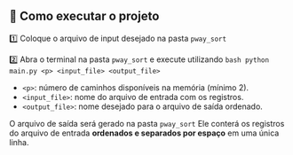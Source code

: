 ## 🚀 Como executar o projeto

1️⃣ Coloque o arquivo de input desejado na pasta `pway_sort`

2️⃣ Abra o terminal na pasta `pway_sort` e execute utilizando ```bash python main.py <p> <input_file> <output_file>```
* `<p>`: número de caminhos disponíveis na memória (mínimo 2).
* `<input_file>`: nome do arquivo de entrada com os registros.
* `<output_file>`: nome desejado para o arquivo de saída ordenado.

O arquivo de saída será gerado na pasta `pway_sort`
Ele conterá os registros do arquivo de entrada **ordenados e separados por espaço** em uma única linha.